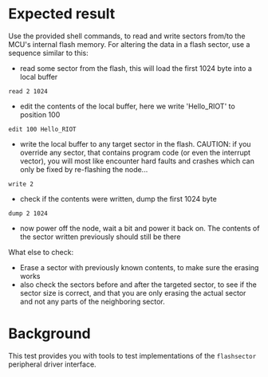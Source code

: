 Expected result
===============
Use the provided shell commands, to read and write sectors from/to the MCU's
internal flash memory. For altering the data in a flash sector, use a sequence
similar to this:
- read some sector from the flash, this will load the first 1024 byte into a
local buffer
```
read 2 1024
```
- edit the contents of the local buffer, here we write 'Hello_RIOT' to position
  100
```
edit 100 Hello_RIOT
```
- write the local buffer to any target sector in the flash. CAUTION: if you
  override any sector, that contains program code (or even the interrupt vector),
  you will most like encounter hard faults and crashes which can only be fixed
  by re-flashing the node...
```
write 2
```
- check if the contents were written, dump the first 1024 byte
```
dump 2 1024
```
- now power off the node, wait a bit and power it back on. The contents of the
  sector written previously should still be there

What else to check:
- Erase a sector with previously known contents, to make sure the erasing works
- also check the sectors before and after the targeted sector, to see if the
  sector size is correct, and that you are only erasing the actual sector and
  not any parts of the neighboring sector.

Background
==========
This test provides you with tools to test implementations of the `flashsector`
peripheral driver interface.
